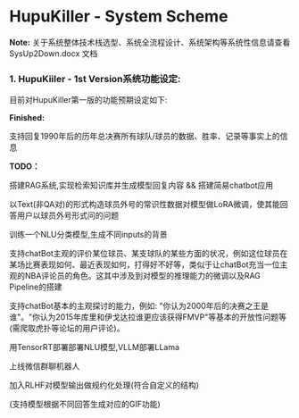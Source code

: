 # HupuKiller - System Scheme

**Note:** 关于系统整体技术栈选型、系统全流程设计、系统架构等系统性信息请查看 SysUp2Down.docx 文档

### 1. HupuKiiler - 1st Version系统功能设定:

目前对HupuKiller第一版的功能预期设定如下:

**Finished:**

支持回复1990年后的历年总决赛所有球队/球员的数据、胜率、记录等事实上的信息

**TODO：**

搭建RAG系统,实现检索知识库并生成模型回复内容 && 搭建简易chatbot应用

以Text(非QA对)的形式构造球员外号的常识性数据对模型做LoRA微调，使其能回答用户以球员外号形式问的问题

训练一个NLU分类模型,生成不同inputs的背景

支持chatBot主观的评价某位球员、某支球队的某些方面的状况，例如这位球员在某场比赛表现如何、最近表现如何，打得好不好等，类似于让chatBot充当一位主观的NBA评论员的角色。这其中涉及到对模型的推理能力的微调以及RAG Pipeline的搭建

支持chatBot基本的主观探讨的能力，例如: "你认为2000年后的决赛之王是谁"。"你认为2015年库里和伊戈达拉谁更应该获得FMVP"等基本的开放性问题等(需爬取虎扑等论坛的用户评论)。

用TensorRT部署部署NLU模型,VLLM部署LLama

上线微信群聊机器人

加入RLHF对模型输出做规约化处理(符合自定义的结构)

(支持模型根据不同回答生成对应的GIF功能)
